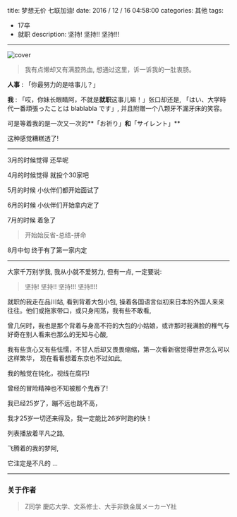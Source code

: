 title: 梦想无价 七联加油!
date: 2016 / 12 / 16 04:58:00
categories: 其他
tags: 
- 17卒
- 就职
description: 坚持! 坚持!! 坚持!!! 

---

![cover](http://www.qilian.jp/image/news_detail_column_20150827.jpg)


> 我有点懒却又有满腔热血, 想通过这里，诉一诉我的一肚衷肠。

**人事** : 「你最努力的是啥事儿？」

**我** : 「哎，你妹长眼睛阿，不就是**就职**这事儿嘛！」张口却还是, 「はい、大学時代一番頑張ったことは blablabla です」, 并且附赠一个八颗牙不漏牙床的笑容。

可是等着我的是一次又一次的**「お祈り」**和**「サイレント」**

这种感觉糟糕透了!

--- 

3月的时候觉得 还早呢 

4月的时候觉得 就投个30家吧

5月的时候 小伙伴们都开始面试了

6月的时候 小伙伴们开始拿内定了

7月的时候 着急了

> 开始始反省-总结-拼命

8月中旬 终于有了第一家内定

---

大家千万别学我, 我从小就不爱努力, 但有一点, 一定要说:

> 坚持! 坚持!! 坚持!!! 坚持!!!! 

就职的我走在品川站, 看到背着大包小包, 操着各国语言似初来日本的外国人来来往往。他们或拖家带口，或只身闯荡，我有些不敢看,

曾几何时，我也是那个背着与身高不符的大包的小姑娘，或许那时我满脸的稚气与好奇在别人看来也那么的无知与心酸,

我有些贪心又有些怯懦，不甘人后却又畏畏缩缩，第一次看新宿觉得世界怎么可以这样繁华， 现在看看想着东京也不过如此,

我的触觉在钝化，视线在腐朽!

曾经的冒险精神也不知被那个鬼吞了!

我已经25岁了，蹦不远也跳不高，

我才25岁一切还来得及，我一定能比26岁时跑的快！

列表播放着平凡之路, 

飞腾着的我的梦阿,

它注定是不凡的 ... 
	
--- 

### 关于作者

> Z同学 慶応大学、文系修士、大手非鉄金属メーカーY社